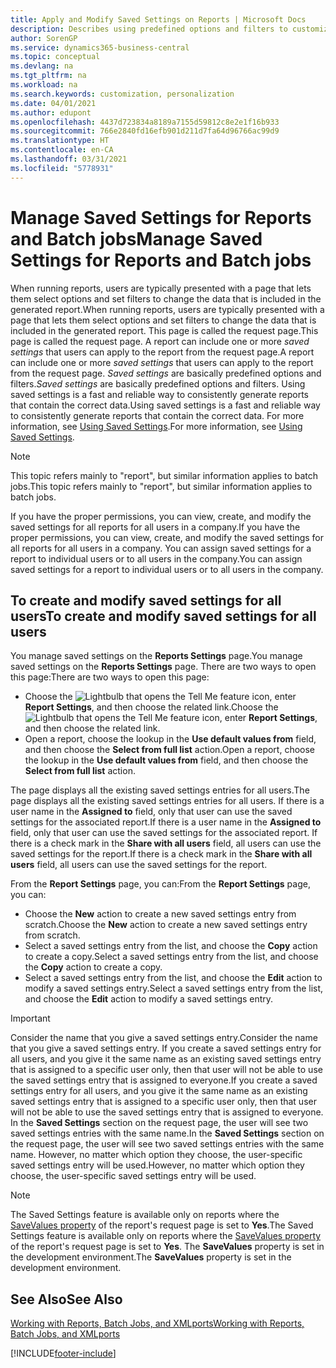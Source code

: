```yaml
---
title: Apply and Modify Saved Settings on Reports | Microsoft Docs
description: Describes using predefined options and filters to customize a report, and to generate the correct data.
author: SorenGP
ms.service: dynamics365-business-central
ms.topic: conceptual
ms.devlang: na
ms.tgt_pltfrm: na
ms.workload: na
ms.search.keywords: customization, personalization
ms.date: 04/01/2021
ms.author: edupont
ms.openlocfilehash: 4437d723834a8189a7155d59812c8e2e1f16b933
ms.sourcegitcommit: 766e2840fd16efb901d211d7fa64d96766ac99d9
ms.translationtype: HT
ms.contentlocale: en-CA
ms.lasthandoff: 03/31/2021
ms.locfileid: "5778931"
---
```

# <a name="manage-saved-settings-for-reports-and-batch-jobs"></a><span data-ttu-id="48c12-103">Manage Saved Settings for Reports and Batch jobs</span><span class="sxs-lookup"><span data-stu-id="48c12-103">Manage Saved Settings for Reports and Batch jobs</span></span>
<span data-ttu-id="48c12-104">When running reports, users are typically presented with a page that lets them select options and set filters to change the data that is included in the generated report.</span><span class="sxs-lookup"><span data-stu-id="48c12-104">When running reports, users are typically presented with a page that lets them select options and set filters to change the data that is included in the generated report.</span></span> <span data-ttu-id="48c12-105">This page is called the request page.</span><span class="sxs-lookup"><span data-stu-id="48c12-105">This page is called the request page.</span></span> <span data-ttu-id="48c12-106">A report can include one or more *saved settings* that users can apply to the report from the request page.</span><span class="sxs-lookup"><span data-stu-id="48c12-106">A report can include one or more *saved settings* that users can apply to the report from the request page.</span></span> <span data-ttu-id="48c12-107">*Saved settings* are basically predefined options and filters.</span><span class="sxs-lookup"><span data-stu-id="48c12-107">*Saved settings* are basically predefined options and filters.</span></span> <span data-ttu-id="48c12-108">Using saved settings is a fast and reliable way to consistently generate reports that contain the correct data.</span><span class="sxs-lookup"><span data-stu-id="48c12-108">Using saved settings is a fast and reliable way to consistently generate reports that contain the correct data.</span></span> <span data-ttu-id="48c12-109">For more information, see [Using Saved Settings](ui-work-report.md#SavedSettings).</span><span class="sxs-lookup"><span data-stu-id="48c12-109">For more information, see [Using Saved Settings](ui-work-report.md#SavedSettings).</span></span>

> [!NOTE]
> <span data-ttu-id="48c12-110">This topic refers mainly to "report", but similar information applies to batch jobs.</span><span class="sxs-lookup"><span data-stu-id="48c12-110">This topic refers mainly to "report", but similar information applies to batch jobs.</span></span>

<span data-ttu-id="48c12-111">If you have the proper permissions, you can view, create, and modify the saved settings for all reports for all users in a company.</span><span class="sxs-lookup"><span data-stu-id="48c12-111">If you have the proper permissions, you can view, create, and modify the saved settings for all reports for all users in a company.</span></span> <span data-ttu-id="48c12-112">You can assign saved settings for a report to individual users or to all users in the company.</span><span class="sxs-lookup"><span data-stu-id="48c12-112">You can assign saved settings for a report to individual users or to all users in the company.</span></span>

<!--
## Apply saved settings to a report
1. Open the report.

   The request page appears.    
2. In the **Saved Settings** section of the page, set the **Name** field  to the saved settings that you want to use.

   The **Saved Settings** section only appears if the report has been run before or if there are existing saved settings entries. The saved settings entry called **Last used options and filters** is always available. These settings are the option and filter values that were used the last time you ran the report.

-->

## <a name="to-create-and-modify-saved-settings-for-all-users"></a><span data-ttu-id="48c12-113">To create and modify saved settings for all users</span><span class="sxs-lookup"><span data-stu-id="48c12-113">To create and modify saved settings for all users</span></span>
<span data-ttu-id="48c12-114">You manage saved settings on the **Reports Settings** page.</span><span class="sxs-lookup"><span data-stu-id="48c12-114">You manage saved settings on the **Reports Settings** page.</span></span> <span data-ttu-id="48c12-115">There are two ways to open this page:</span><span class="sxs-lookup"><span data-stu-id="48c12-115">There are two ways to open this page:</span></span>
-   <span data-ttu-id="48c12-116">Choose the ![Lightbulb that opens the Tell Me feature](media/ui-search/search_small.png "Tell me what you want to do") icon, enter **Report Settings**, and then choose the related link.</span><span class="sxs-lookup"><span data-stu-id="48c12-116">Choose the ![Lightbulb that opens the Tell Me feature](media/ui-search/search_small.png "Tell me what you want to do") icon, enter **Report Settings**, and then choose the related link.</span></span>
-   <span data-ttu-id="48c12-117">Open a report, choose the lookup in the **Use default values from** field, and then choose the **Select from full list** action.</span><span class="sxs-lookup"><span data-stu-id="48c12-117">Open a report, choose the lookup in the **Use default values from** field, and then choose the **Select from full list** action.</span></span>

<span data-ttu-id="48c12-118">The page displays all the existing saved settings entries for all users.</span><span class="sxs-lookup"><span data-stu-id="48c12-118">The page displays all the existing saved settings entries for all users.</span></span> <span data-ttu-id="48c12-119">If there is a user name in the **Assigned to** field, only that user can use the saved settings for the associated report.</span><span class="sxs-lookup"><span data-stu-id="48c12-119">If there is a user name in the **Assigned to** field, only that user can use the saved settings for the associated report.</span></span> <span data-ttu-id="48c12-120">If there is a check mark in the **Share with all users** field, all users can use the saved settings for the report.</span><span class="sxs-lookup"><span data-stu-id="48c12-120">If there is a check mark in the **Share with all users** field, all users can use the saved settings for the report.</span></span>

<span data-ttu-id="48c12-121">From the **Report Settings** page, you can:</span><span class="sxs-lookup"><span data-stu-id="48c12-121">From the **Report Settings** page, you can:</span></span>
-   <span data-ttu-id="48c12-122">Choose the **New** action to create a new saved settings entry from scratch.</span><span class="sxs-lookup"><span data-stu-id="48c12-122">Choose the **New** action to create a new saved settings entry from scratch.</span></span>
-   <span data-ttu-id="48c12-123">Select a saved settings entry from the list, and choose the **Copy** action to create a copy.</span><span class="sxs-lookup"><span data-stu-id="48c12-123">Select a saved settings entry from the list, and choose the **Copy** action to create a copy.</span></span>
-   <span data-ttu-id="48c12-124">Select a saved settings entry from the list, and choose the **Edit** action to modify a saved settings entry.</span><span class="sxs-lookup"><span data-stu-id="48c12-124">Select a saved settings entry from the list, and choose the **Edit** action to modify a saved settings entry.</span></span>

> [!Important]
> <span data-ttu-id="48c12-125">Consider the name that you give a saved settings entry.</span><span class="sxs-lookup"><span data-stu-id="48c12-125">Consider the name that you give a saved settings entry.</span></span> <span data-ttu-id="48c12-126">If you create a saved settings entry for all users, and you give it the same name as an existing saved settings entry that is assigned to a specific user only, then that user will not be able to use the saved settings entry that is assigned to everyone.</span><span class="sxs-lookup"><span data-stu-id="48c12-126">If you create a saved settings entry for all users, and you give it the same name as an existing saved settings entry that is assigned to a specific user only, then that user will not be able to use the saved settings entry that is assigned to everyone.</span></span>  <span data-ttu-id="48c12-127">In the **Saved Settings** section on the request page, the user will see two saved settings entries with the same name.</span><span class="sxs-lookup"><span data-stu-id="48c12-127">In the **Saved Settings** section on the request page, the user will see two saved settings entries with the same name.</span></span> <span data-ttu-id="48c12-128">However, no matter which option they choose, the user-specific saved settings entry will be used.</span><span class="sxs-lookup"><span data-stu-id="48c12-128">However, no matter which option they choose, the user-specific saved settings entry will be used.</span></span>

> [!NOTE]
> <span data-ttu-id="48c12-129">The Saved Settings feature is available only on reports where the [SaveValues property](/dynamics365/business-central/dev-itpro/developer/properties/devenv-savevalues-property) of the report's request page is set to **Yes**.</span><span class="sxs-lookup"><span data-stu-id="48c12-129">The Saved Settings feature is available only on reports where the [SaveValues property](/dynamics365/business-central/dev-itpro/developer/properties/devenv-savevalues-property) of the report's request page is set to **Yes**.</span></span> <span data-ttu-id="48c12-130">The **SaveValues** property is set in the development environment.</span><span class="sxs-lookup"><span data-stu-id="48c12-130">The **SaveValues** property is set in the development environment.</span></span>  

## <a name="see-also"></a><span data-ttu-id="48c12-131">See Also</span><span class="sxs-lookup"><span data-stu-id="48c12-131">See Also</span></span>
[<span data-ttu-id="48c12-132">Working with Reports, Batch Jobs, and XMLports</span><span class="sxs-lookup"><span data-stu-id="48c12-132">Working with Reports, Batch Jobs, and XMLports</span></span>](ui-work-report.md)  


[!INCLUDE[footer-include](includes/footer-banner.md)]